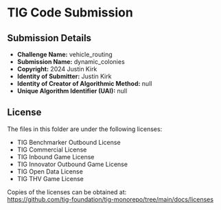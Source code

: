 # TIG Code Submission

## Submission Details

* **Challenge Name:** vehicle_routing
* **Submission Name:** dynamic_colonies
* **Copyright:** 2024 Justin Kirk
* **Identity of Submitter:** Justin Kirk
* **Identity of Creator of Algorithmic Method:** null
* **Unique Algorithm Identifier (UAI):** null

## License

The files in this folder are under the following licenses:
* TIG Benchmarker Outbound License
* TIG Commercial License
* TIG Inbound Game License
* TIG Innovator Outbound Game License
* TIG Open Data License
* TIG THV Game License

Copies of the licenses can be obtained at:  
https://github.com/tig-foundation/tig-monorepo/tree/main/docs/licenses